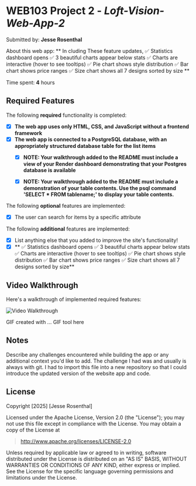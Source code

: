 # WEB103 Project 2 - *Loft-Vision-Web-App-2*

Submitted by: **Jesse Rosenthal**

About this web app: ** In cluding These feature updates, ✅ Statistics dashboard opens
✅ 3 beautiful charts appear below stats
✅ Charts are interactive (hover to see tooltips)
✅ Pie chart shows style distribution
✅ Bar chart shows price ranges
✅ Size chart shows all 7 designs sorted by size
**

Time spent: **4** hours

## Required Features

The following **required** functionality is completed:

<!-- Make sure to check off completed functionality below -->
- [X] **The web app uses only HTML, CSS, and JavaScript without a frontend framework**
- [X] **The web app is connected to a PostgreSQL database, with an appropriately structured database table for the list items**
  -[X] **NOTE: Your walkthrough added to the README must include a view of your Render dashboard demonstrating that your Postgres database is available**
  - [X]  **NOTE: Your walkthrough added to the README must include a demonstration of your table contents. Use the psql command 'SELECT * FROM tablename;' to display your table contents.**


The following **optional** features are implemented:

- [X] The user can search for items by a specific attribute

The following **additional** features are implemented:

- [X] List anything else that you added to improve the site's functionality!
- [X] ** ✅ Statistics dashboard opens
✅ 3 beautiful charts appear below stats
✅ Charts are interactive (hover to see tooltips)
✅ Pie chart shows style distribution
✅ Bar chart shows price ranges
✅ Size chart shows all 7 designs sorted by size** 

## Video Walkthrough

Here's a walkthrough of implemented required features:

<img src='https://www.canva.com/design/DAG0ySsQVYI/QqXSfTPySpSRt8mBpw8-IQ/edit?utm_content=DAG0ySsQVYI&utm_campaign=designshare&utm_medium=link2&utm_source=sharebutton
  ' title='Video Walkthrough' width='' alt='Video Walkthrough' />

<!-- Replace this with whatever GIF tool you used! -->
GIF created with ...  GIF tool here
<!-- Recommended tools:
[Kap](https://getkap.co/) for macOS
[ScreenToGif](https://www.screentogif.com/) for Windows
[peek](https://github.com/phw/peek) for Linux. -->

## Notes

Describe any challenges encountered while building the app or any additional context you'd like to add. 
The challenge I had was and usually is always with git. I had to import this file into a new repository so that I could introduce the updated version of the website app and code. 

## License

Copyright [2025] [Jesse Rosenthal]

Licensed under the Apache License, Version 2.0 (the "License"); you may not use this file except in compliance with the License. You may obtain a copy of the License at

> http://www.apache.org/licenses/LICENSE-2.0

Unless required by applicable law or agreed to in writing, software distributed under the License is distributed on an "AS IS" BASIS, WITHOUT WARRANTIES OR CONDITIONS OF ANY KIND, either express or implied. See the License for the specific language governing permissions and limitations under the License.
